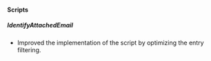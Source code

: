 
#### Scripts

##### IdentifyAttachedEmail

- Improved the implementation of the script by optimizing the entry filtering.
